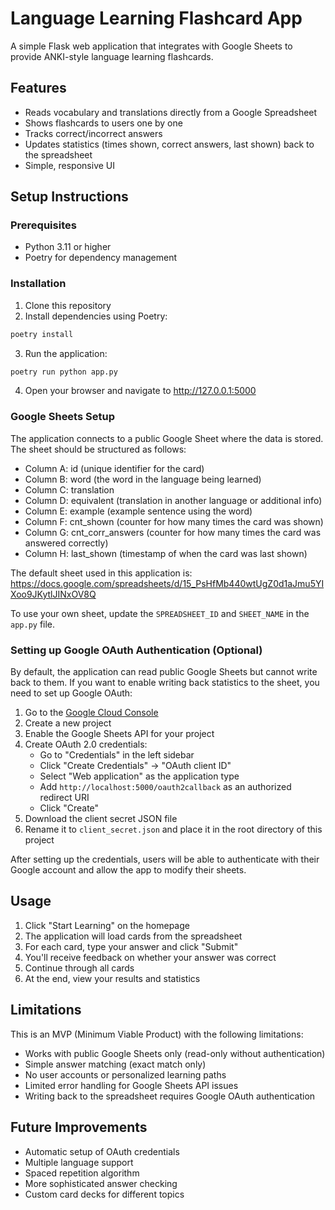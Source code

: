 # Language Learning Flashcard App

A simple Flask web application that integrates with Google Sheets to provide ANKI-style language learning flashcards.

## Features

- Reads vocabulary and translations directly from a Google Spreadsheet
- Shows flashcards to users one by one
- Tracks correct/incorrect answers
- Updates statistics (times shown, correct answers, last shown) back to the spreadsheet
- Simple, responsive UI

## Setup Instructions

### Prerequisites

- Python 3.11 or higher
- Poetry for dependency management

### Installation

1. Clone this repository
2. Install dependencies using Poetry:

```bash
poetry install
```

3. Run the application:

```bash
poetry run python app.py
```

4. Open your browser and navigate to http://127.0.0.1:5000

### Google Sheets Setup

The application connects to a public Google Sheet where the data is stored. The sheet should be structured as follows:

- Column A: id (unique identifier for the card)
- Column B: word (the word in the language being learned)
- Column C: translation
- Column D: equivalent (translation in another language or additional info)
- Column E: example (example sentence using the word)
- Column F: cnt_shown (counter for how many times the card was shown)
- Column G: cnt_corr_answers (counter for how many times the card was answered correctly)
- Column H: last_shown (timestamp of when the card was last shown)

The default sheet used in this application is:
https://docs.google.com/spreadsheets/d/15_PsHfMb440wtUgZ0d1aJmu5YIXoo9JKytlJINxOV8Q

To use your own sheet, update the `SPREADSHEET_ID` and `SHEET_NAME` in the `app.py` file.

### Setting up Google OAuth Authentication (Optional)

By default, the application can read public Google Sheets but cannot write back to them. If you want to enable writing back statistics to the sheet, you need to set up Google OAuth:

1. Go to the [Google Cloud Console](https://console.cloud.google.com/)
2. Create a new project
3. Enable the Google Sheets API for your project
4. Create OAuth 2.0 credentials:
   - Go to "Credentials" in the left sidebar
   - Click "Create Credentials" → "OAuth client ID"
   - Select "Web application" as the application type
   - Add `http://localhost:5000/oauth2callback` as an authorized redirect URI
   - Click "Create"
5. Download the client secret JSON file
6. Rename it to `client_secret.json` and place it in the root directory of this project

After setting up the credentials, users will be able to authenticate with their Google account and allow the app to modify their sheets.

## Usage

1. Click "Start Learning" on the homepage
2. The application will load cards from the spreadsheet
3. For each card, type your answer and click "Submit"
4. You'll receive feedback on whether your answer was correct
5. Continue through all cards
6. At the end, view your results and statistics

## Limitations

This is an MVP (Minimum Viable Product) with the following limitations:

- Works with public Google Sheets only (read-only without authentication)
- Simple answer matching (exact match only)
- No user accounts or personalized learning paths
- Limited error handling for Google Sheets API issues
- Writing back to the spreadsheet requires Google OAuth authentication

## Future Improvements

- Automatic setup of OAuth credentials
- Multiple language support
- Spaced repetition algorithm
- More sophisticated answer checking
- Custom card decks for different topics 